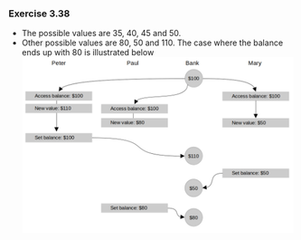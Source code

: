 ### Exercise 3.38
- The possible values are 35, 40, 45 and 50.
- Other possible values are 80, 50 and 110. The case where the balance ends up with 80 is illustrated below
![diagram](https://github.com/jonathantorres/bookshelf/blob/master/sicp/img/3.38.png)
